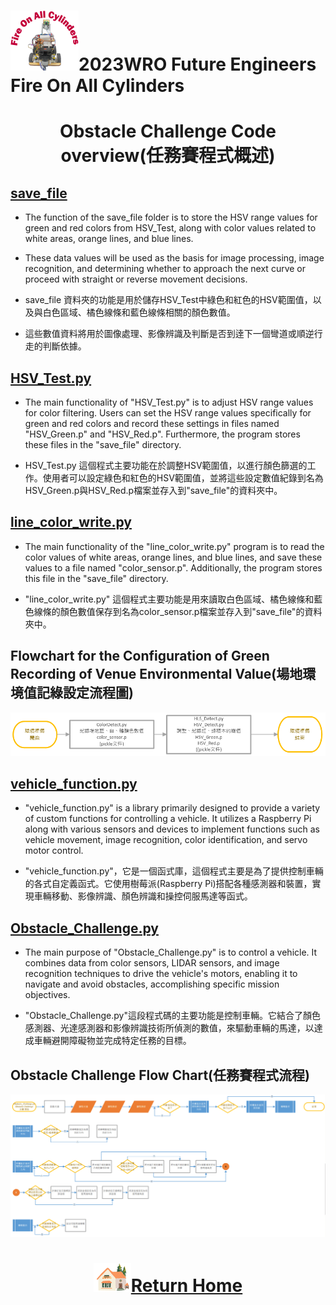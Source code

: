 ![LOGO](../../../other/img/logo.png)2023WRO Future Engineers Fire On All Cylinders  
====
# <div align="center">Obstacle Challenge Code overview(任務賽程式概述)</div>
## [save_file](./save_file)
- The function of the save_file folder is to store the HSV range values for green and red colors from HSV_Test, along with color values related to white areas, orange lines, and blue lines.
- These data values will be used as the basis for image processing, image recognition, and determining whether to approach the next curve or proceed with straight or reverse movement decisions.

- save_file 資料夾的功能是用於儲存HSV_Test中綠色和紅色的HSV範圍值，以及與白色區域、橘色線條和藍色線條相關的顏色數值。  
- 這些數值資料將用於圖像處理、影像辨識及判斷是否到逹下一個彎道或順逆行走的判斷依據。

## [HSV_Test.py](./HSV_Test.py)
- The main functionality of "HSV_Test.py" is to adjust HSV range values for color filtering. Users can set the HSV range values specifically for green and red colors and record these settings in files named "HSV_Green.p" and "HSV_Red.p". Furthermore, the program stores these files in the "save_file" directory.

- HSV_Test.py 這個程式主要功能在於調整HSV範圍值，以進行顏色篩選的工作。使用者可以設定綠色和紅色的HSV範圍值，並將這些設定數值紀錄到名為HSV_Green.p與HSV_Red.p檔案並存入到"save_file"的資料夾中。

## [line_color_write.py](./line_color_write.py)
- The main functionality of the "line_color_write.py" program is to read the color values of white areas, orange lines, and blue lines, and save these values to a file named "color_sensor.p". Additionally, the program stores this file in the "save_file" directory.

- "line_color_write.py" 這個程式主要功能是用來讀取白色區域、橘色線條和藍色線條的顏色數值保存到名為color_sensor.p檔案並存入到"save_file"的資料夾中。
## Flowchart for the Configuration of Green Recording of Venue Environmental Value(場地環境值記綠設定流程圖)
 ![場地環境值記綠設定流程圖](../../System_Platform%20_Software/img/setup_recode.png)  

## [vehicle_function.py](./vehicle_function.py)
- "vehicle_function.py" is a library primarily designed to provide a variety of custom functions for controlling a vehicle. It utilizes a Raspberry Pi along with various sensors and devices to implement functions such as vehicle movement, image recognition, color identification, and servo motor control.

- "vehicle_function.py"，它是一個函式庫，這個程式主要是為了提供控制車輛的各式自定義函式。它使用樹莓派(Raspberry Pi)搭配各種感測器和裝置，實現車輛移動、影像辨識、顏色辨識和操控伺服馬達等函式。  

## [Obstacle_Challenge.py](./Obstacle_Challenge.py)
- The main purpose of "Obstacle_Challenge.py" is to control a vehicle. It combines data from color sensors, LIDAR sensors, and image recognition techniques to drive the vehicle's motors, enabling it to navigate and avoid obstacles, accomplishing specific mission objectives.

- "Obstacle_Challenge.py"這段程式碼的主要功能是控制車輛。它結合了顏色感測器、光達感測器和影像辨識技術所偵測的數值，來驅動車輛的馬達，以達成車輛避開障礙物並完成特定任務的目標。

## Obstacle Challenge Flow Chart(任務賽程式流程)

![flowchart_obstacle](../img/flowchart_obstacle.png)


# <div align="center">![HOME](../../../other/img/Home.png)[Return Home](../../../)</div>  